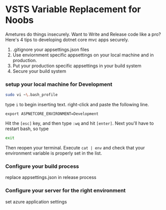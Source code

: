 # VSTS Variable Replacement for Noobs

Ametures do things insecurely. Want to Write and Release code like a pro? Here's 4 tips to developing dotnet core mvc apps securely.

1. .gitignore your appsettings.json files
2. Use enviornment specific appsettings on your local machine and in production.
3. Put your production specific appsettings in your build system
4. Secure your build system

### setup your local machine for Development

```sh
sudo vi ~\.bash_profile
```

type `i` to begin inserting text. right-click and paste the following line.

```
export ASPNETCORE_ENVIRONMENT=Development
```

Hit the `[esc]` key, and then type `:wq` and hit `[enter]`. Next you'll have to restart bash, so type 

```sh
exit
```

Then reopen your terminal. Execute `cat | env` and check that your environment variable is properly set in the list.

### Configure your build process
replace appsettings.json in release process

### Configure your server for the right environment
set azure application settings